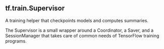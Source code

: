 ## tf.train.Supervisor

A training helper that checkpoints models and computes summaries.

The Supervisor is a small wrapper around a Coordinator, a Saver, and a SessionManager that takes care of common needs of TensorFlow training programs.












